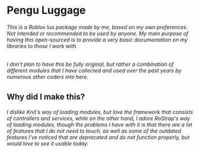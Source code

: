 # Pengu Luggage
###### This is a Roblox lua package made by me, based on my own preferences. Not intended or recommended to be used by anyone. My main purpose of having this open-sourced is to provide a very basic documentation on my libraries to those I work with.

###### I don't plan to have this be fully original, but rather a combination of different modules that I have collected and used over the past years by numerous other coders into here.

## Why did I make this?
###### I dislike Knit's way of loading modules, but love the framework that consists of controllers and services, while on the other hand, I adore RoStrap's way of loading modules, though the problems I have with it is that there are a lot of features that I do not need to touch, as well as some of the outdated features I've noticed that are deprecated and do not function properly, but would love to see it usable today.